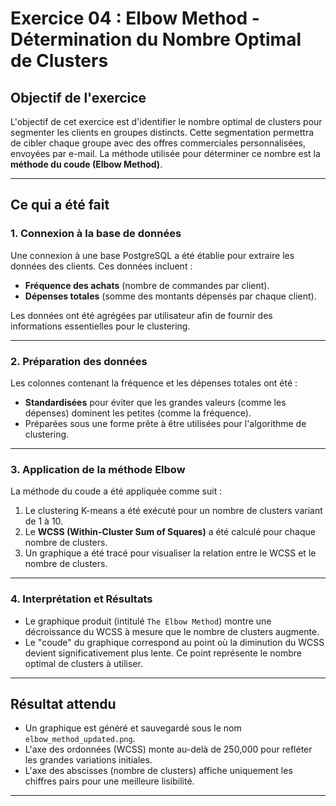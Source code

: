 # Exercice 04 : Elbow Method - Détermination du Nombre Optimal de Clusters

## Objectif de l'exercice

L'objectif de cet exercice est d'identifier le nombre optimal de clusters pour segmenter les clients en groupes distincts. Cette segmentation permettra de cibler chaque groupe avec des offres commerciales personnalisées, envoyées par e-mail. La méthode utilisée pour déterminer ce nombre est la **méthode du coude (Elbow Method)**.

---

## Ce qui a été fait

### 1. Connexion à la base de données
Une connexion à une base PostgreSQL a été établie pour extraire les données des clients. Ces données incluent :
- **Fréquence des achats** (nombre de commandes par client).
- **Dépenses totales** (somme des montants dépensés par chaque client).

Les données ont été agrégées par utilisateur afin de fournir des informations essentielles pour le clustering.

---

### 2. Préparation des données
Les colonnes contenant la fréquence et les dépenses totales ont été :
- **Standardisées** pour éviter que les grandes valeurs (comme les dépenses) dominent les petites (comme la fréquence).
- Préparées sous une forme prête à être utilisées pour l'algorithme de clustering.

---

### 3. Application de la méthode Elbow
La méthode du coude a été appliquée comme suit :
1. Le clustering K-means a été exécuté pour un nombre de clusters variant de 1 à 10.
2. Le **WCSS (Within-Cluster Sum of Squares)** a été calculé pour chaque nombre de clusters.
3. Un graphique a été tracé pour visualiser la relation entre le WCSS et le nombre de clusters.

---

### 4. Interprétation et Résultats
- Le graphique produit (intitulé `The Elbow Method`) montre une décroissance du WCSS à mesure que le nombre de clusters augmente.
- Le "coude" du graphique correspond au point où la diminution du WCSS devient significativement plus lente. Ce point représente le nombre optimal de clusters à utiliser.

---

## Résultat attendu

- Un graphique est généré et sauvegardé sous le nom `elbow_method_updated.png`.
- L'axe des ordonnées (WCSS) monte au-delà de 250,000 pour refléter les grandes variations initiales.
- L'axe des abscisses (nombre de clusters) affiche uniquement les chiffres pairs pour une meilleure lisibilité.

---
